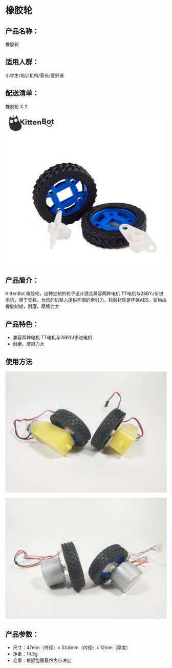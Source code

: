 # 橡胶轮   

## 产品名称：   

橡胶轮   

## 适用人群：   

小学生/培训机构/家长/爱好者   

## 配送清单：   

橡胶轮 X 2   

![](./chicun/橡胶轮.png)   


## 产品简介：  

KittenBot 橡胶轮，这种定制的轮子设计适合兼容两种电机 TT电机与28BYJ步进电机，便于安装，为您的机器人提供牢固的牵引力，轮毂材质是环保ABS，轮胎由橡胶制成，耐磨，摩擦力大   

## 产品特色：   

- 兼容两种电机 TT电机与28BYJ步进电机   
- 耐磨，摩擦力大   

## 使用方法   

![](./chicun/橡胶轮使用.png)   

![](./chicun/橡胶轮使用2.png)   

## 产品参数：   

- 尺寸：47mm（外径）x 33.8mm（内径）x 12mm（厚度）   
- 净重：14.5g   
- 毛重：根据包裹最终大小决定   


